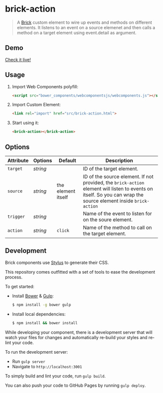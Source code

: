 # brick-action

> A [Brick](https://github.com/mozbrick/brick/) custom element to wire up events and methods on different elements.
It listens to an event on a source elemenet and then calls a method on a target element using event.detail as argument.

## Demo

[Check it live!](http://mozbrick.github.io/brick-action)

## Usage

1. Import Web Components polyfill:

    ```html
    <script src="bower_components/webcomponentsjs/webcomponents.js"></script>
    ```

2. Import Custom Element:

    ```html
    <link rel="import" href="src/brick-action.html">
    ```

3. Start using it:

    ```html
    <brick-action></brick-action>
    ```

## Options

Attribute     | Options     | Default      | Description
---           | ---         | ---          | ---
`target`      | *string*    |              | ID of the target element.
`source`      | *string*    | the element itself | ID of the source element. If not provided, the `brick-action` element will listen to events on itself. So you can wrap the source element inside `brick-action`
`trigger`     | *string*    |              | Name of the event to listen for on the soure element.
`action`      | *string*    | `click`      | Name of the method to call on the target element.

## Development

Brick components use [Stylus](http://learnboost.github.com/stylus/) to generate their CSS.

This repository comes outfitted with a set of tools to ease the development process.

To get started:

* Install [Bower](http://bower.io/) & [Gulp](http://gulpjs.com/):

    ```sh
    $ npm install -g bower gulp
    ```

* Install local dependencies:

    ```sh
    $ npm install && bower install
    ```

While developing your component, there is a development server that will watch your files for changes and automatically re-build your styles and re-lint your code.

To run the development server:

* Run `gulp server`
* Navigate to `http://localhost:3001`

To simply build and lint your code, run `gulp build`.

You can also push your code to GitHub Pages by running `gulp deploy`.

